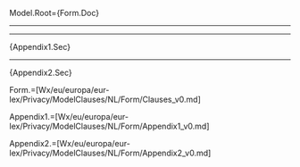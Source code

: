 Model.Root={Form.Doc}<br><hr><hr>{Appendix1.Sec}<hr>{Appendix2.Sec}

Form.=[Wx/eu/europa/eur-lex/Privacy/ModelClauses/NL/Form/Clauses_v0.md]

Appendix1.=[Wx/eu/europa/eur-lex/Privacy/ModelClauses/NL/Form/Appendix1_v0.md]

Appendix2.=[Wx/eu/europa/eur-lex/Privacy/ModelClauses/NL/Form/Appendix2_v0.md]